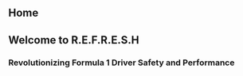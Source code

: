 ## **Home**

## **Welcome to R.E.F.R.E.S.H**

### **Revolutionizing Formula 1 Driver Safety and Performance**

